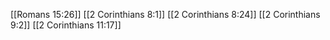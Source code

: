 [[Romans 15:26]]
[[2 Corinthians 8:1]]
[[2 Corinthians 8:24]]
[[2 Corinthians 9:2]]
[[2 Corinthians 11:17]]
